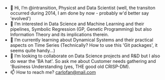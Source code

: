 - 👋 Hi, I’m @intransition, Physicst and Data Scientist (well, the transiton occurred during 2014, I am done by now - probably w'd better say 'evolved')
- 👀 I’m interested in Data Science and Machine Learning and their pipelines, Symbolic Regression (GP, Genetic Programming) but also Information Theory and 
         its implications therein.
- 🌱 I’m currently learning about Dynamical Systems and their practical aspects on Time Series (Technically? How to use this 'Git packages', it seems quite handy...)
- 💞️ I’m looking to collaborate on Data Science projects and R&D but I also do wear the 'BA hat'. So ask me about Customer needs gathering and 'Business Understanding (yes, THE good old CRISP-DM).
- 📫 How to reach me? carlofan@mail.com

<!---
intransition/intransition is a ✨ special ✨ repository because its `README.md` (this file) appears on your GitHub profile.
You can click the Preview link to take a look at your changes.
--->

